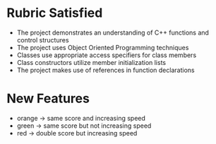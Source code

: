 # Rubric Satisfied
- The project demonstrates an understanding of C++ functions and control structures
- The project uses Object Oriented Programming techniques
- Classes use appropriate access specifiers for class members
- Class constructors utilize member initialization lists
- The project makes use of references in function declarations

# New Features
- orange -> same score and increasing speed
- green -> same score but not increasing speed
- red -> double score but increasing speed


